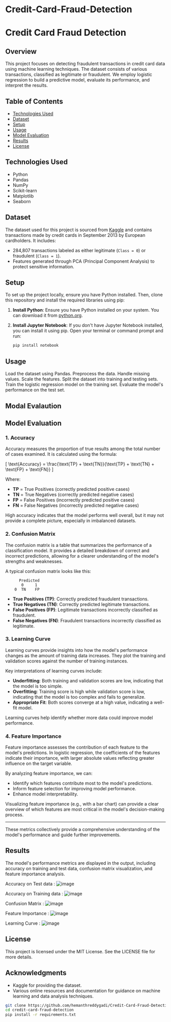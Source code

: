 # Credit-Card-Fraud-Detection
# Credit Card Fraud Detection

## Overview
This project focuses on detecting fraudulent transactions in credit card data using machine learning techniques. The dataset consists of various transactions, classified as legitimate or fraudulent. We employ logistic regression to build a predictive model, evaluate its performance, and interpret the results.

## Table of Contents
- [Technologies Used](#technologies-used)
- [Dataset](#dataset)
- [Setup](#setup)
- [Usage](#usage)
- [Model Evaluation](#model-evaluation)
- [Results](#results)
- [License](#license)

## Technologies Used
- Python
- Pandas
- NumPy
- Scikit-learn
- Matplotlib
- Seaborn

## Dataset
The dataset used for this project is sourced from [Kaggle](https://www.kaggle.com/datasets/mlg-ulb/creditcardfraud) and contains transactions made by credit cards in September 2013 by European cardholders. It includes:
- 284,807 transactions labeled as either legitimate (`Class = 0`) or fraudulent (`Class = 1`).
- Features generated through PCA (Principal Component Analysis) to protect sensitive information.

## Setup
To set up the project locally, ensure you have Python installed. Then, clone this repository and install the required libraries using pip:

1. **Install Python**: Ensure you have Python installed on your system. You can download it from [python.org](https://www.python.org/downloads/).

2. **Install Jupyter Notebook**: If you don't have Jupyter Notebook installed, you can install it using pip. Open your terminal or command prompt and run:
   ```bash
   pip install notebook

## Usage
Load the dataset using Pandas.
Preprocess the data.
Handle missing values.
Scale the features.
Split the dataset into training and testing sets.
Train the logistic regression model on the training set.
Evaluate the model's performance on the test set.

## Modal Evalaution
## Model Evaluation

### 1. Accuracy

Accuracy measures the proportion of true results among the total number of cases examined. It is calculated using the formula:

\[ \text{Accuracy} = \frac{\text{TP} + \text{TN}}{\text{TP} + \text{TN} + \text{FP} + \text{FN}} \]

Where:
- **TP** = True Positives (correctly predicted positive cases)
- **TN** = True Negatives (correctly predicted negative cases)
- **FP** = False Positives (incorrectly predicted positive cases)
- **FN** = False Negatives (incorrectly predicted negative cases)

High accuracy indicates that the model performs well overall, but it may not provide a complete picture, especially in imbalanced datasets.

### 2. Confusion Matrix

The confusion matrix is a table that summarizes the performance of a classification model. It provides a detailed breakdown of correct and incorrect predictions, allowing for a clearer understanding of the model's strengths and weaknesses.

A typical confusion matrix looks like this:

          Predicted
           0     1
        0  TN    FP

- **True Positives (TP)**: Correctly predicted fraudulent transactions.
- **True Negatives (TN)**: Correctly predicted legitimate transactions.
- **False Positives (FP)**: Legitimate transactions incorrectly classified as fraudulent.
- **False Negatives (FN)**: Fraudulent transactions incorrectly classified as legitimate.

### 3. Learning Curve

Learning curves provide insights into how the model's performance changes as the amount of training data increases. They plot the training and validation scores against the number of training instances.

Key interpretations of learning curves include:
- **Underfitting**: Both training and validation scores are low, indicating that the model is too simple.
- **Overfitting**: Training score is high while validation score is low, indicating that the model is too complex and fails to generalize.
- **Appropriate Fit**: Both scores converge at a high value, indicating a well-fit model.

Learning curves help identify whether more data could improve model performance.

### 4. Feature Importance

Feature importance assesses the contribution of each feature to the model's predictions. In logistic regression, the coefficients of the features indicate their importance, with larger absolute values reflecting greater influence on the target variable.

By analyzing feature importance, we can:
- Identify which features contribute most to the model's predictions.
- Inform feature selection for improving model performance.
- Enhance model interpretability.

Visualizing feature importance (e.g., with a bar chart) can provide a clear overview of which features are most critical in the model's decision-making process.

---

These metrics collectively provide a comprehensive understanding of the model's performance and guide further improvements.

## Results
The model's performance metrics are displayed in the output, including accuracy on training and test data, confusion matrix visualization, and feature importance analysis.

Accuracy on Test data :
![image](https://github.com/user-attachments/assets/294ae6b1-8cb5-43ad-80c0-d21f02df5ba7)

Accuracy on Training data :
![image](https://github.com/user-attachments/assets/f77f5a87-b278-401f-a4a8-48d61457d943)

Confusion Matrix  :
![image](https://github.com/user-attachments/assets/31889d40-cee6-4746-9f22-1127e14f0eec)

Feature Importance :
![image](https://github.com/user-attachments/assets/9980dbcd-cf71-417d-a186-df56ebad8e23)

Learning Curve :
![image](https://github.com/user-attachments/assets/264eb793-d7b3-47ac-8e90-fbf043ffb981)

## License
This project is licensed under the MIT License. See the LICENSE file for more details.

## Acknowledgments

- Kaggle for providing the dataset.
- Various online resources and documentation for guidance on machine learning and data analysis techniques.

```bash
git clone https://github.com/hemanthreddygadi/Credit-Card-Fraud-Detection
cd credit-card-fraud-detection
pip install -r requirements.txt
